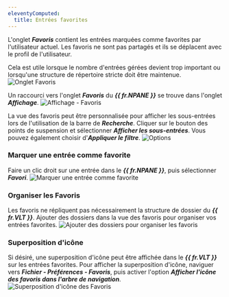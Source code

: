 ```yaml
---
eleventyComputed:
  title: Entrées favorites
---
```

L'onglet ***Favoris*** contient les entrées marquées comme favorites par l'utilisateur actuel. Les favoris ne sont pas partagés et ils se déplacent avec le profil de l'utilisateur.

Cela est utile lorsque le nombre d'entrées gérées devient trop important ou lorsqu'une structure de répertoire stricte doit être maintenue.
![Onglet Favoris](https://cdnweb.devolutions.net/docs/docs_en_rdm_mac_clip6007.png)

Un raccourci vers l'onglet ***Favoris*** du ***{{ fr.NPANE }}*** se trouve dans l'onglet ***Affichage***.
![Affichage - Favoris](https://cdnweb.devolutions.net/docs/docs_en_rdm_mac_RDMMac2002.png)

La vue des favoris peut être personnalisée pour afficher les sous-entrées lors de l'utilisation de la barre de ***Recherche***. Cliquer sur le bouton des points de suspension et sélectionner ***Afficher les sous-entrées***. Vous pouvez également choisir d'***Appliquer le filtre***.
![Options](https://cdnweb.devolutions.net/docs/docs_en_rdm_mac_RDMMac2001.png)

### Marquer une entrée comme favorite

Faire un clic droit sur une entrée dans le ***{{ fr.NPANE }}***, puis sélectionner ***Favori***.
![Marquer une entrée comme favorite](https://cdnweb.devolutions.net/docs/docs_en_rdm_mac_RDMMac2003.png)

### Organiser les Favoris

Les favoris ne répliquent pas nécessairement la structure de dossier du ***{{ fr.VLT }}***. Ajouter des dossiers dans la vue des favoris pour organiser vos entrées favorites.
![Ajouter des dossiers pour organiser les favoris](https://cdnweb.devolutions.net/docs/docs_en_rdm_mac_RDMMac2004.png)

### Superposition d'icône

Si désiré, une superposition d'icône peut être affichée dans le ***{{ fr.VLT }}*** sur les entrées favorites. Pour afficher la superposition d'icône, naviguer vers ***Fichier - Préférences - Favoris***, puis activer l'option ***Afficher l'icône des favoris dans l'arbre de navigation***.
![Superposition d'icône des Favoris](https://cdnweb.devolutions.net/docs/docs_en_rdm_mac_RDMMac2007.png)

